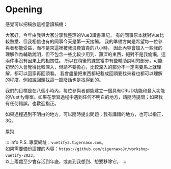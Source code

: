 <!-- ---
layout: page
--- -->
# Opening

感覺可以把稿放這裡當讀稿機：

大家好，今年由我與大家分享我整理的Vue3讀書筆記。
有的同事原本就對Vue比較熟悉、但我相信也有的同事今天是第一天接觸。
我的準備方向是希望每一位參與者都能受益，而不是來這裡被我浪費寶貴的八小時。
因此內容會加入一些我的理解作為輔助說明，但不包含一些比較少用到、艱深的東西，絕對不是我偷懶，這兩件事沒有因果上的相關性。
所以在稍後的課堂當中有些輔助說明的部分，可能初學的人會覺得比較深入，但請不要擔心，比較深入的部分不一定需要馬上就理解，都可以回家再回頭看。
我會盡量把東西都紀載成回頭要找來看也都可以理解的程度，例如說回頭找這一篇廢話也是找得到的。 

我們的目標是在八個小時內，每位參與者都能建立一個具有CRUD功能和登入功能的Vuetify專案。如果在學習過程中遇到任何不明白的地方，請隨時提問；如果我有任何錯誤，也歡迎指正。

如果過程遇到不明白的地方，可以隨時提出問題；我有講錯的地方，也可以指正，3Q。  

累狗

::: info P.S.
專案網址：`vuetify3.tigernaxo.com`。  
如果需要備份這裡的內容：`https://github.com/tigernaxoJr/workshop-vuetify-2023`。  
以上兩處至少會存活到年底，或直到我想到、想要移除它。
:::